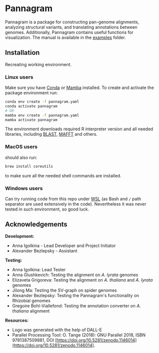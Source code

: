 
# Pannagram

Pannagram is a package for constructing pan-genome alignments, analyzing structural variants, and translating annotations between genomes.
Additionally, Pannagram contains useful functions for visualization. The manual is available in the [examples](./examples) folder.

## Installation

Recreating working environment.

### Linux users
Make sure you have [Conda](https://docs.conda.io/projects/conda/en/latest/index.html) or [Mamba](https://github.com/mamba-org/mamba) installed. To create and activate the package environment run:
```sh
conda env create -f pannagram.yaml
conda activate pannagram
# OR
mamba env create -f pannagram.yaml
mamba activate pannagram
```
The environment downloads required R interpreter version and all needed libraries, including [BLAST](https://www.ncbi.nlm.nih.gov/books/NBK279690/), [MAFFT](https://mafft.cbrc.jp/alignment/software/manual/manual.html) and others.

### MacOS users
should also run:
```sh
brew install coreutils
```
to make sure all the needed shell commands are installed.

### Windows users
Can try running code from this repo under [WSL](https://learn.microsoft.com/en-us/windows/wsl/install) (as Bash and `/` path separator are used extensively in the code). Nevertheless it was never tested in such environment, so good luck.

## Acknowledgements

**Development:**
- Anna Igolkina - Lead Developer and Project Initiator
- Alexander Bezlepsky - Assistant

**Testing:**
- Anna Igolkina: Lead Tester
- Anna Glushkevich: Testing the alignment on _A. lyrata_ genomes
- Elizaveta Grigoreva: Testing the alignment on _A. thaliana_ and _A. lyrata_ genomes
- Jilong Ma: Testing the SV-graph on spider genomes
- Alexander Bezlepsky: Testing the Pannagram's functionality on Rhizobial genomes
- Gregoire Bohl-Viallefond: Testing the annotation converter on _A. thaliana_ alignment

**Resources:**
- Logo was generated with the help of DALL-E
- Parallel Processing Tool: O. Tange (2018): GNU Parallel 2018, ISBN 9781387509881, DOI [https://doi.org/10.5281/zenodo.1146014](https://doi.org/10.5281/zenodo.1146014).